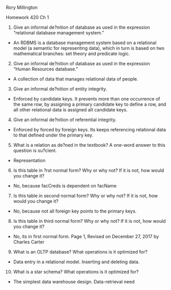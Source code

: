 Rory Millington

Homework 420 Ch 1

1. Give an informal de?nition of database as used in the expression “relational database management system.”

* An RDBMS is a database management system based on a relational model (a semantic for representing data), which in turn is based on two mathematical branches: set theory and predicate logic.

2. Give an informal de?nition of database as used in the expression “Human Resources database.”

* A collection of data that manages relational data of people.

3. Give an informal de?nition of entity integrity.

* Enforced by candidate keys. It prevents more than one occurrence of the same row, by assigning a primary candidate key to define a row, and all other relational data is assigned alt candidate keys. 

4. Give an informal de?nition of referential integrity.

* Enforced by forced by foreign keys. Its keeps referencing relational data to that defined under the primary key.

5. What is a relation as de?ned in the textbook? A one-word answer to this question is su?cient.

* Representation

6. Is this table in ?rst normal form? Why or why not? If it is not, how would you change it?

* No, because facCreds is dependent on facName

7. Is this table in second normal form? Why or why not? If it is not, how would you change it?

* No, because not all foreign key points to the primary keys. 

8. Is this table in third normal form? Why or why not? If it is not, how would you change it?

* No, its in first normal form. 
Page 1, Revised on December 27, 2017 by Charles Carter
9. What is an OLTP database? What operations is it optimized for?

* Data entry in a relational model. Inserting and deleting data. 

10. What is a star schema? What operations is it optimized for?

* The simplest data warehouse design. Data-retrieval need


